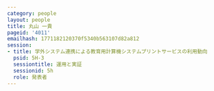 ```yaml
---
category: people
layout: people
title: 丸山 一貴
pageid: '4011'
emailhash: 1771182120370f5340b563107d82a812
session:
- title: 学外システム連携による教育用計算機システムプリントサービスの利用動向
  psid: 5H-3
  sessiontitle: 運用と実証
  sessionid: 5h
  role: 発表者
---
```

